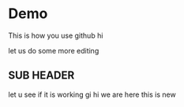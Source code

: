 # Demo 

This is how you use github
hi

let us do some more editing 
## SUB HEADER 

let u see if it is working gi
hi we are here 
this is new 